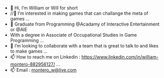- 👋 Hi, I’m William or Will for short
- //👀 I’m interested in making games that can challange the meta of games ...
- 🌱 Graduate from Programming @Acadamy of Interactive Entertainment or @AIE 
-  With a degree in Associate of Occupational Studies in Game Programming ...
- 💞️ I’m looking to collaborate with a team that is great to talk to and likes to make games ...
- 📫 How to reach me on Linkedin : https://www.linkedin.com/in/william-montero-882956127/ ...
- 📫 Email : montero_w@live.com
<!---
WillMon23/WillMon23 is a ✨ special ✨ repository because its `README.md` (this file) appears on your GitHub profile.
You can click the Preview link to take a look at your changes.
--->

